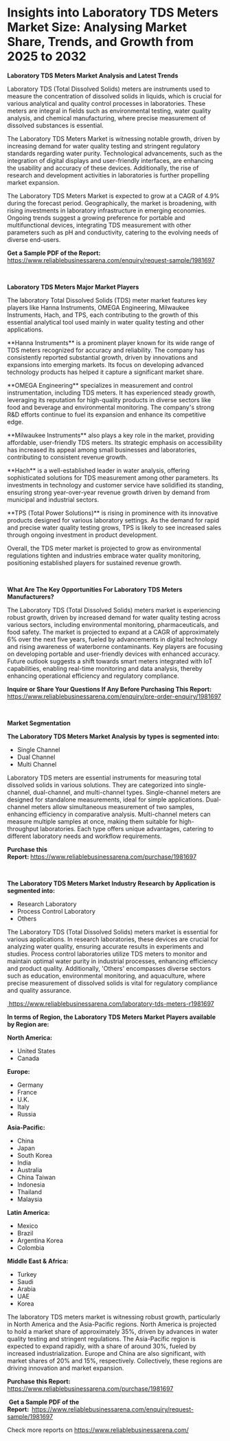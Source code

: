 <p><h1>Insights into Laboratory TDS Meters Market Size: Analysing Market Share, Trends, and Growth from 2025 to 2032</h1></p><p><strong>Laboratory TDS Meters Market Analysis and Latest Trends</strong></p>
<p><p>Laboratory TDS (Total Dissolved Solids) meters are instruments used to measure the concentration of dissolved solids in liquids, which is crucial for various analytical and quality control processes in laboratories. These meters are integral in fields such as environmental testing, water quality analysis, and chemical manufacturing, where precise measurement of dissolved substances is essential. </p><p>The Laboratory TDS Meters Market is witnessing notable growth, driven by increasing demand for water quality testing and stringent regulatory standards regarding water purity. Technological advancements, such as the integration of digital displays and user-friendly interfaces, are enhancing the usability and accuracy of these devices. Additionally, the rise of research and development activities in laboratories is further propelling market expansion.</p><p>The Laboratory TDS Meters Market is expected to grow at a CAGR of 4.9% during the forecast period. Geographically, the market is broadening, with rising investments in laboratory infrastructure in emerging economies. Ongoing trends suggest a growing preference for portable and multifunctional devices, integrating TDS measurement with other parameters such as pH and conductivity, catering to the evolving needs of diverse end-users.</p></p>
<p><strong>Get a Sample PDF of the Report:&nbsp;</strong> <a href="https://www.reliablebusinessarena.com/enquiry/request-sample/1981697?utm_campaign=2889&utm_medium=2&utm_source=Github&utm_content=ia&utm_term=02032025&utm_id=laboratory-tds-meters">https://www.reliablebusinessarena.com/enquiry/request-sample/1981697</a></p>
<p>&nbsp;</p>
<p><strong>Laboratory TDS Meters Major Market Players</strong></p>
<p><p>The laboratory Total Dissolved Solids (TDS) meter market features key players like Hanna Instruments, OMEGA Engineering, Milwaukee Instruments, Hach, and TPS, each contributing to the growth of this essential analytical tool used mainly in water quality testing and other applications.</p><p>**Hanna Instruments** is a prominent player known for its wide range of TDS meters recognized for accuracy and reliability. The company has consistently reported substantial growth, driven by innovations and expansions into emerging markets. Its focus on developing advanced technology products has helped it capture a significant market share.</p><p>**OMEGA Engineering** specializes in measurement and control instrumentation, including TDS meters. It has experienced steady growth, leveraging its reputation for high-quality products in diverse sectors like food and beverage and environmental monitoring. The company's strong R&D efforts continue to fuel its expansion and enhance its competitive edge.</p><p>**Milwaukee Instruments** also plays a key role in the market, providing affordable, user-friendly TDS meters. Its strategic emphasis on accessibility has increased its appeal among small businesses and laboratories, contributing to consistent revenue growth. </p><p>**Hach** is a well-established leader in water analysis, offering sophisticated solutions for TDS measurement among other parameters. Its investments in technology and customer service have solidified its standing, ensuring strong year-over-year revenue growth driven by demand from municipal and industrial sectors.</p><p>**TPS (Total Power Solutions)** is rising in prominence with its innovative products designed for various laboratory settings. As the demand for rapid and precise water quality testing grows, TPS is likely to see increased sales through ongoing investment in product development.</p><p>Overall, the TDS meter market is projected to grow as environmental regulations tighten and industries embrace water quality monitoring, positioning established players for sustained revenue growth.</p></p>
<p>&nbsp;</p>
<p><strong>What Are The Key Opportunities For Laboratory TDS Meters Manufacturers?</strong></p>
<p><p>The Laboratory TDS (Total Dissolved Solids) meters market is experiencing robust growth, driven by increased demand for water quality testing across various sectors, including environmental monitoring, pharmaceuticals, and food safety. The market is projected to expand at a CAGR of approximately 6% over the next five years, fueled by advancements in digital technology and rising awareness of waterborne contaminants. Key players are focusing on developing portable and user-friendly devices with enhanced accuracy. Future outlook suggests a shift towards smart meters integrated with IoT capabilities, enabling real-time monitoring and data analysis, thereby enhancing operational efficiency and regulatory compliance.</p></p>
<p><strong>Inquire or Share Your Questions If Any Before Purchasing This Report:</strong> <a href="https://www.reliablebusinessarena.com/enquiry/pre-order-enquiry/1981697?utm_campaign=2889&utm_medium=2&utm_source=Github&utm_content=ia&utm_term=02032025&utm_id=laboratory-tds-meters">https://www.reliablebusinessarena.com/enquiry/pre-order-enquiry/1981697</a></p>
<p>&nbsp;</p>
<p><strong>Market Segmentation</strong></p>
<p><strong>The Laboratory TDS Meters Market Analysis by types is segmented into:</strong></p>
<p><ul><li>Single Channel</li><li>Dual Channel</li><li>Multi Channel</li></ul></p>
<p><p>Laboratory TDS meters are essential instruments for measuring total dissolved solids in various solutions. They are categorized into single-channel, dual-channel, and multi-channel types. Single-channel meters are designed for standalone measurements, ideal for simple applications. Dual-channel meters allow simultaneous measurement of two samples, enhancing efficiency in comparative analysis. Multi-channel meters can measure multiple samples at once, making them suitable for high-throughput laboratories. Each type offers unique advantages, catering to different laboratory needs and workflow requirements.</p></p>
<p><strong>Purchase this Report:&nbsp;</strong><a href="https://www.reliablebusinessarena.com/purchase/1981697?utm_campaign=2889&utm_medium=2&utm_source=Github&utm_content=ia&utm_term=02032025&utm_id=laboratory-tds-meters">https://www.reliablebusinessarena.com/purchase/1981697</a></p>
<p>&nbsp;</p>
<p><strong>The Laboratory TDS Meters Market Industry Research by Application is segmented into:</strong></p>
<p><ul><li>Research Laboratory</li><li>Process Control Laboratory</li><li>Others</li></ul></p>
<p><p>The Laboratory TDS (Total Dissolved Solids) meters market is essential for various applications. In research laboratories, these devices are crucial for analyzing water quality, ensuring accurate results in experiments and studies. Process control laboratories utilize TDS meters to monitor and maintain optimal water purity in industrial processes, enhancing efficiency and product quality. Additionally, 'Others' encompasses diverse sectors such as education, environmental monitoring, and aquaculture, where precise measurement of dissolved solids is vital for regulatory compliance and quality assurance.</p></p>
<p><a href="https://www.reliablebusinessarena.com/laboratory-tds-meters-r1981697?utm_campaign=2889&utm_medium=2&utm_source=Github&utm_content=ia&utm_term=02032025&utm_id=laboratory-tds-meters">&nbsp;https://www.reliablebusinessarena.com/laboratory-tds-meters-r1981697</a></p>
<p><strong>In terms of Region, the Laboratory TDS Meters Market Players available by Region are:</strong></p>
<p>
    <p> <strong> North America: </strong>
        <ul>
            <li>United States</li>
            <li>Canada</li>
        </ul>
        </p> 
    <p> <strong> Europe: </strong>
        <ul>
            <li>Germany</li>
            <li>France</li>
            <li>U.K.</li>
            <li>Italy</li>
            <li>Russia</li>
        </ul>
        </p> 
    <p> <strong> Asia-Pacific: </strong>
        <ul>
            <li>China</li>
            <li>Japan</li>
            <li>South Korea</li>
            <li>India</li>
            <li>Australia</li>
            <li>China Taiwan</li>
            <li>Indonesia</li>
            <li>Thailand</li>
            <li>Malaysia</li>
        </ul>
        </p> 
    <p> <strong> Latin America: </strong>
        <ul>
            <li>Mexico</li>
            <li>Brazil</li>
            <li>Argentina Korea</li>
            <li>Colombia</li>
        </ul>
        </p> 
    <p> <strong> Middle East & Africa: </strong>
        <ul>
            <li>Turkey</li>
            <li>Saudi</li>
            <li>Arabia</li>
            <li>UAE</li>
            <li>Korea</li>
        </ul>
    </p>
    </p>
<p><p>The laboratory TDS meters market is witnessing robust growth, particularly in North America and the Asia-Pacific regions. North America is projected to hold a market share of approximately 35%, driven by advances in water quality testing and stringent regulations. The Asia-Pacific region is expected to expand rapidly, with a share of around 30%, fueled by increased industrialization. Europe and China are also significant, with market shares of 20% and 15%, respectively. Collectively, these regions are driving innovation and market expansion.</p></p>
<p><strong>Purchase this Report: </strong><a href="https://www.reliablebusinessarena.com/purchase/1981697?utm_campaign=2889&utm_medium=2&utm_source=Github&utm_content=ia&utm_term=02032025&utm_id=laboratory-tds-meters">https://www.reliablebusinessarena.com/purchase/1981697</a></p>
<p>&nbsp;<strong>Get a Sample PDF of the Report:&nbsp;&nbsp;</strong><a href="https://www.reliablebusinessarena.com/enquiry/request-sample/1981697?utm_campaign=2889&utm_medium=2&utm_source=Github&utm_content=ia&utm_term=02032025&utm_id=laboratory-tds-meters">https://www.reliablebusinessarena.com/enquiry/request-sample/1981697</a></p>
<p><strong></strong></p>
<p>Check more reports on <a href="https://www.reliablebusinessarena.com/?utm_campaign=2889&utm_medium=2&utm_source=Github&utm_content=ia&utm_term=02032025&utm_id=laboratory-tds-meters">https://www.reliablebusinessarena.com/</a></p>